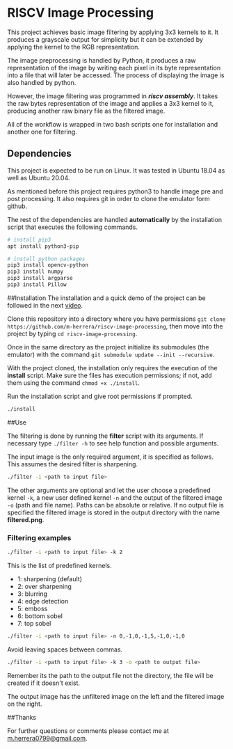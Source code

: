 # RISCV Image Processing

This project achieves basic image filtering by applying 3x3 kernels to it. It produces a 
grayscale output for simplicity but it can be extended by applying the kernel to the RGB 
representation. 

The image preprocessing is handled by Python, it produces a raw representation of the image
by writing each pixel in its byte representation into a file that will later be accessed.
The process of displaying the image is also handled by python.
 
However, the image filtering was programmed in **_riscv assembly_**. It takes the raw bytes 
representation of the image and applies a 3x3 kernel to it, producing another raw binary file
as the filtered image.

All of the workflow is wrapped in two bash scripts one for installation and another one for 
filtering. 


## Dependencies
This project is expected to be run on Linux. It was tested in Ubuntu 18.04 as well as Ubuntu 20.04. 
 
As mentioned before this project requires python3 to handle image pre and post processing. It also 
requires git in order to clone the emulator form github.

The rest of the dependencies are handled **automatically** by the installation script that executes
the following commands.

```bash
# install pip3
apt install python3-pip

# install python packages
pip3 install opencv-python
pip3 install numpy
pip3 install argparse
pip3 install Pillow
```

##Installation
The installation and a quick demo of the project can be followed in the next [video](https://www.youtube.com/watch?v=4rwYiPecA10&t=3s).

Clone this repository into a directory where you have permissions `git clone https://github.com/m-herrera/riscv-image-processing`,
then move into the project by typing `cd riscv-image-processing`. 

Once in the same directory as the project initialize its submodules (the emulator) with the command
`git submodule update --init --recursive`. 
 
With the project cloned, the installation only requires the execution of the **install** script. Make sure the files has 
execution permissions; if not, add them using the command `chmod +x ./install`.

Run the installation script and give root permissions if prompted.
```bash
./install
```
##Use

The filtering is done by running the **filter** script with its arguments. If necessary type `./filter -h`
to see help function and possible arguments.

The input image is the only required argument, it is specified as follows. This assumes the desired filter is 
sharpening.
```bash
./filter -i <path to input file>
```

The other arguments are optional and let the user choose a predefined kernel `-k`, a new user
defined kernel `-n` and the output of the filtered image `-o` (path and file name). Paths can be 
absolute or relative. If no output file is specified the filtered image is stored in the output 
directory with the name **filtered.png**.
### Filtering examples

```bash
./filter -i <path to input file> -k 2
```
This is the list of predefined kernels.

- 1: sharpening (default)
- 2: over sharpening
- 3: blurring
- 4: edge detection
- 5: emboss
- 6: bottom sobel
- 7: top sobel

```bash
./filter -i <path to input file> -n 0,-1,0,-1,5,-1,0,-1,0
```
Avoid leaving spaces between commas.
```bash
./filter -i <path to input file> -k 3 -o <path to output file>
```
Remember its the path to the output file not the directory, the file will be created if it doesn't exist.

The output image has the unfiltered image on the left and the filtered image on the right. 

##Thanks

For further questions or comments please contact me at m.herrera0799@gmail.com.